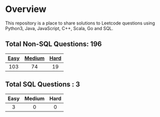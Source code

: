 # Overview

This repository is a place to share solutions to Leetcode questions using Python3, Java, JavaScript, C++, Scala, Go and SQL.


## Total Non-SQL Questions: 196

| [Easy](https://github.com/ezryn-zaharoff/leetcode-solutions/tree/master/01-easy) | [Medium](https://github.com/ezryn-zaharoff/leetcode-solutions/tree/master/02-medium) | [Hard](https://github.com/ezryn-zaharoff/leetcode-solutions/tree/master/03-hard) |
|:-----:|:------:|:----:|
|  103  |   74   |  19  |


## Total SQL Questions : 3

| Easy | Medium | Hard |
|:----:|:------:|:----:|
|   3  |    0   |   0  |
